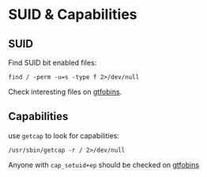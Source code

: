 # SUID & Capabilities

## SUID
Find SUID bit enabled files:

```
find / -perm -u=s -type f 2>/dev/null
```
Check interesting files on [gtfobins](https://gtfobins.github.io/).

## Capabilities

use `getcap` to look for capabilities:

```
/usr/sbin/getcap -r / 2>/dev/null
```

Anyone with `cap_setuid+ep` should be checked on [gtfobins](https://gtfobins.github.io/)


